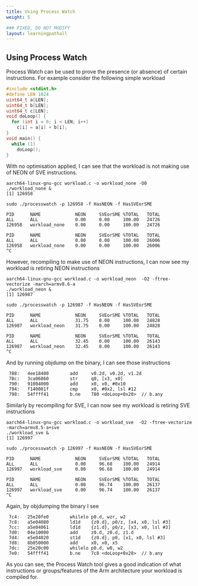 ```yaml
---
title: Using Process Watch
weight: 5

### FIXED, DO NOT MODIFY
layout: learningpathall
---
```


## Using Process Watch
Process Watch can be used to prove the presence (or absence) of certain instructions. For example consider the following simple workload
```C
#include <stdint.h>
#define LEN 1024
uint64_t a[LEN];
uint64_t b[LEN];
uint64_t c[LEN]; 
void doLoop() {
  for (int i = 0; i < LEN; i++)
    c[i] = a[i] + b[i];
}
void main() {
  while (1)
    doLoop();
}
```

With no optimisation applied, I can see that the workload is not making use of NEON of SVE instructions.

```output
aarch64-linux-gnu-gcc workload.c -o workload_none -O0
./workload_none &
[1] 126958

sudo ./processwatch -p 126958 -f HasNEON -f HasSVEorSME

PID      NAME             NEON     SVEorSME %TOTAL   TOTAL
ALL      ALL              0.00     0.00     100.00   24726
126958   workload_none    0.00     0.00     100.00   24726

PID      NAME             NEON     SVEorSME %TOTAL   TOTAL
ALL      ALL              0.00     0.00     100.00   26006
126958   workload_none    0.00     0.00     100.00   26006
^C
```

However, recompiling to make use of NEON instructions, I can now see my workload is retiring NEON instructions

```output
aarch64-linux-gnu-gcc workload.c -o workload_neon  -O2 -ftree-vectorize -march=armv8.6-a
./workload_neon &
[1] 126987

sudo ./processwatch -p 126987 -f HasNEON -f HasSVEorSME

PID      NAME             NEON     SVEorSME %TOTAL   TOTAL
ALL      ALL              31.75    0.00     100.00   24828
126987   workload_neon    31.75    0.00     100.00   24828

PID      NAME             NEON     SVEorSME %TOTAL   TOTAL
ALL      ALL              32.45    0.00     100.00   26143
126987   workload_neon    32.45    0.00     100.00   26143
^C
```
And by running objdump on the binary, I can see those instructions

```output
 788:   4ee18400        add     v0.2d, v0.2d, v1.2d
 78c:   3ca06860        str     q0, [x3, x0]
 790:   91004000        add     x0, x0, #0x10
 794:   f140081f        cmp     x0, #0x2, lsl #12
 798:   54ffff41        b.ne    780 <doLoop+0x20>  // b.any
 ```

 Similarly by recompiling for SVE, I can now see my workload is retiring SVE instructions

```output
aarch64-linux-gnu-gcc workload.c -o workload_sve  -O2 -ftree-vectorize -march=armv8.5-a+sve
./workload_sve &
[1] 126997

sudo ./processwatch -p 126997 -f HasNEON -f HasSVEorSME

PID      NAME             NEON     SVEorSME %TOTAL   TOTAL
ALL      ALL              0.00     96.68    100.00   24914
126997   workload_sve     0.00     96.68    100.00   24914

PID      NAME             NEON     SVEorSME %TOTAL   TOTAL
ALL      ALL              0.00     96.74    100.00   26137
126997   workload_sve     0.00     96.74    100.00   26137
^C
```

Again, by objdumping the binary I see 
```output
 7c4:   25e20fe0        whilelo p0.d, wzr, w2
 7c8:   a5e04080        ld1d    {z0.d}, p0/z, [x4, x0, lsl #3]
 7cc:   a5e04061        ld1d    {z1.d}, p0/z, [x3, x0, lsl #3]
 7d0:   04e10000        add     z0.d, z0.d, z1.d
 7d4:   e5e04020        st1d    {z0.d}, p0, [x1, x0, lsl #3]
 7d8:   8b050000        add     x0, x0, x5
 7dc:   25e20c00        whilelo p0.d, w0, w2
 7e0:   54ffff41        b.ne    7c8 <doLoop+0x28>  // b.any
 ```

As you can see, the Process Watch tool gives a good indication of what instructions or groups/features of the Arm architecture your workload is compiled for.